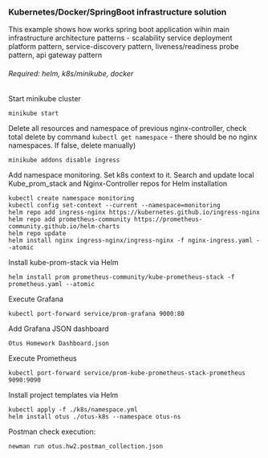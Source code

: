 ### **Kubernetes/Docker/SpringBoot infrastructure solution**

This example shows how works spring boot application wihin main infrastructure architecture patterns - scalability service deployment platform pattern, service-discovery pattern, liveness/readiness probe pattern, api gateway pattern

###### _Required: helm, k8s/minikube, docker_

Start minikube cluster

    minikube start 
Delete all resources and namespace of previous nginx-controller, check total delete by command `kubectl get namespace` - there should be no nginx namespaces. If false, delete manually)

    minikube addons disable ingress
Add namespace monitoring. Set k8s context to it. Search and update local Kube_prom_stack and Nginx-Controller repos for Helm installation

    kubectl create namespace monitoring
    kubectl config set-context --current --namespace=monitoring
    helm repo add ingress-nginx https://kubernetes.github.io/ingress-nginx
    helm repo add prometheus-community https://prometheus-community.github.io/helm-charts
    helm repo update
    helm install nginx ingress-nginx/ingress-nginx -f nginx-ingress.yaml --atomic
Install kube-prom-stack via Helm

    helm install prom prometheus-community/kube-prometheus-stack -f prometheus.yaml --atomic
Execute Grafana

    kubectl port-forward service/prom-grafana 9000:80

Add Grafana JSON dashboard

    Otus Homework Dashboard.json

Execute Prometheus

    kubectl port-forward service/prom-kube-prometheus-stack-prometheus 9090:9090

Install project templates via Helm
    
    kubectl apply -f ./k8s/namespace.yml
    helm install otus ./otus-k8s --namespace otus-ns
 
Postman check execution:
    
    newman run otus.hw2.postman_collection.json

